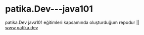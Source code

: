 # patika.Dev---java101
patika.Dev java101 eğitimleri kapsamında oluşturduğum repodur || www.patika.dev

